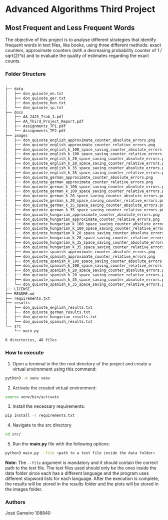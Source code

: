 # Advanced Algorithms Third Project

## Most Frequent and Less Frequent Words

The objective of this project is to analyse different strategies that identify frequent words in text files, like books, using three different methods: exact counters, approximate counters (with a decreasing probability counter of 1 / sqrt(2)^k) and to evaluate the quality of estimates regarding the exact counts.

### Folder Structure

```bash
.
├── data
│   ├── don_quixote_en.txt
│   ├── don_quixote_ger.txt
│   ├── don_quixote_hun.txt
│   └── don_quixote_sp.txt
├── docs
│   ├── AA_2425_Trab_3.pdf
│   ├── AA_Third_Project_Report.pdf
│   ├── Assignments_TP1.pdf
│   └── Assignments_TP2.pdf
├── images
│   ├── don_quixote_english_approximate_counter_absolute_errors.png
│   ├── don_quixote_english_approximate_counter_relative_errors.png
│   ├── don_quixote_english_k_100_space_saving_counter_absolute_errors.png
│   ├── don_quixote_english_k_100_space_saving_counter_relative_errors.png
│   ├── don_quixote_english_k_20_space_saving_counter_absolute_errors.png
│   ├── don_quixote_english_k_20_space_saving_counter_relative_errors.png
│   ├── don_quixote_english_k_35_space_saving_counter_absolute_errors.png
│   ├── don_quixote_english_k_35_space_saving_counter_relative_errors.png
│   ├── don_quixote_german_approximate_counter_absolute_errors.png
│   ├── don_quixote_german_approximate_counter_relative_errors.png
│   ├── don_quixote_german_k_100_space_saving_counter_absolute_errors.png
│   ├── don_quixote_german_k_100_space_saving_counter_relative_errors.png
│   ├── don_quixote_german_k_20_space_saving_counter_absolute_errors.png
│   ├── don_quixote_german_k_20_space_saving_counter_relative_errors.png
│   ├── don_quixote_german_k_35_space_saving_counter_absolute_errors.png
│   ├── don_quixote_german_k_35_space_saving_counter_relative_errors.png
│   ├── don_quixote_hungarian_approximate_counter_absolute_errors.png
│   ├── don_quixote_hungarian_approximate_counter_relative_errors.png
│   ├── don_quixote_hungarian_k_100_space_saving_counter_absolute_errors.png
│   ├── don_quixote_hungarian_k_100_space_saving_counter_relative_errors.png
│   ├── don_quixote_hungarian_k_20_space_saving_counter_absolute_errors.png
│   ├── don_quixote_hungarian_k_20_space_saving_counter_relative_errors.png
│   ├── don_quixote_hungarian_k_35_space_saving_counter_absolute_errors.png
│   ├── don_quixote_hungarian_k_35_space_saving_counter_relative_errors.png
│   ├── don_quixote_spanish_approximate_counter_absolute_errors.png
│   ├── don_quixote_spanish_approximate_counter_relative_errors.png
│   ├── don_quixote_spanish_k_100_space_saving_counter_absolute_errors.png
│   ├── don_quixote_spanish_k_100_space_saving_counter_relative_errors.png
│   ├── don_quixote_spanish_k_20_space_saving_counter_absolute_errors.png
│   ├── don_quixote_spanish_k_20_space_saving_counter_relative_errors.png
│   ├── don_quixote_spanish_k_35_space_saving_counter_absolute_errors.png
│   └── don_quixote_spanish_k_35_space_saving_counter_relative_errors.png
├── LICENSE
├── README.md
├── requirements.txt
├── results
│   ├── don_quixote_english_results.txt
│   ├── don_quixote_german_results.txt
│   ├── don_quixote_hungarian_results.txt
│   └── don_quixote_spanish_results.txt
└── src
    └── main.py

6 directories, 48 files
```

### How to execute

1. Open a terminal in the the root directory of the project and create a virtual environment using this command:

```bash
python3 -m venv venv
```

2. Activate the created virtual environment:

```bash
source venv/bin/activate
```

3. Install the necessary requirements:

```bash
pip install -r requirements.txt
```

4. Navigate to the src directory

```bash
cd src/
```

5. Run the __main.py__ file with the following options:

```bash
python3 main.py --file <path to a text file inside the data folder>
```

__Note:__ The `--file` argument is mandatory and it should contain the correct path to the text file. The text files used should only be the ones inside the data folder since each has a different language and the program uses different stopword lists for each language. After the execution is complete, the results will be stored in the results folder and the plots will be stored in the images folder.

### Authors

José Gameiro 108840

